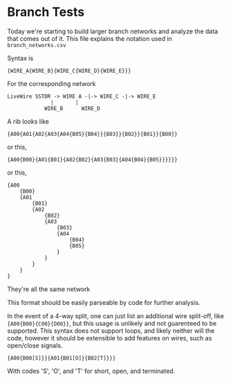 # Branch Tests

Today we're starting to build larger branch networks and analyze the data that comes out of it. This file explains the notation used in `branch_networks.csv`

Syntax is

`{WIRE_A{WIRE_B}{WIRE_C{WIRE_D}{WIRE_E}}}`

For the corresponding network

```ASCII
LiveWire SSTDR -> WIRE A -|-> WIRE_C -|-> WIRE_E
			  |	      |
			WIRE_B 	    WIRE_D
```

A rib looks like

`{A00{A01{A02{A03{A04{B05}{B04}}{B03}}{B02}}{B01}}{B00}}`

or this,

`{A00{B00}{A01{B01}{A02{B02}{A03{B03}{A04{B04}{B05}}}}}}`

or this,

```
{A00
	{B00}
	{A01
		{B01}
		{A02
			{B02}
			{A03
				{B03}
				{A04
					{B04}
					{B05}
				}
			}
		}
	}
}
```

They're all the same network

This format should be easily parseable by code for further analysis.

In the event of a 4-way split, one can just list an additional wire split-off, like `{A00{B00}{C00}{D00}}`, but this usage is unlikely and not guarenteed to be supported.
This syntax does not support loops, and likely neither will the code, however it should be extensible to add features on wires, such as open/close signals.

`{A00{B00[S]}}{A01{B01[O]}{B02[T]}}}`

With codes 'S', 'O', and 'T' for short, open, and terminated.
